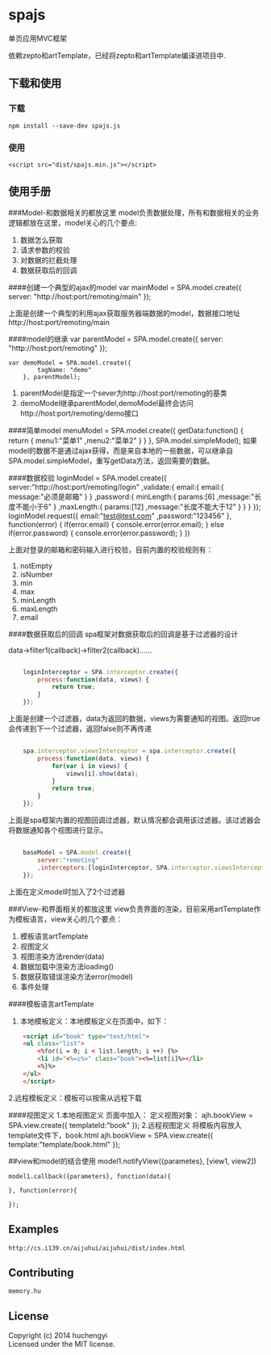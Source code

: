 # spajs

单页应用MVC框架

依赖zepto和artTemplate，已经将zepto和artTemplate编译进项目中.

## 下载和使用
### 下载
    npm install --save-dev spajs.js

### 使用
    <script src="dist/spajs.min.js"></script>

## 使用手册
###Model-和数据相关的都放这里
model负责数据处理，所有和数据相关的业务逻辑都放在这里，model关心的几个要点:
1. 数据怎么获取
2. 请求参数的校验
3. 对数据的拦截处理
4. 数据获取后的回调

####创建一个典型的ajax的model
    var mainModel = SPA.model.create({
        server: "http://host:port/remoting/main"
    });

上面是创建一个典型的利用ajax获取服务器端数据的model，数据接口地址http://host:port/remoting/main

####model的继承
    var parentModel = SPA.model.create({
        server: "http://host:port/remoting"
    });

    var demoModel = SPA.model.create({
            tagName: "demo"
        }, parentModel);

1. parentModel是指定一个sever为http://host:port/remoting的基类
2. demoModel继承parentModel,demoModel最终会访问http://host:port/remoting/demo接口

####简单model
    menuModel = SPA.model.create({
        getData:function() {
            return {
                menu1:"菜单1"
                ,menu2:"菜单2"
            }
        }
    }, SPA.model.simpleModel);
如果model的数据不是通过ajax获得，而是来自本地的一些数据，可以继承自SPA.model.simpleModel，重写getData方法，返回需要的数据。

####数据校验
    loginModel = SPA.model.create({
        server:"http://host:port/remoting/login"
        ,validate:{
            email:{
                email:{
                    message:"必须是邮箱"
                }
            }
            ,password:{
                minLength:{
                    params:[6]
                    ,message:"长度不能小于6"
                }
                ,maxLength:{
                    params:[12]
                    ,message:"长度不能大于12"
                }
            }
        }
    });
    loginModel.request({
        email:"test@test.com"
        ,password:"123456"
    }, function(error) {
        if(error.email) {
            console.error(error.email);
        } else if(error.password) {
            console.error(error.password);
        }
    })

上面对登录的邮箱和密码输入进行校验，目前内置的校验规则有：

1. notEmpty
2. isNumber
3. min
4. max
5. minLength
6. maxLength
7. email

####数据获取后的回调
spa框架对数据获取后的回调是基于过滤器的设计

data->filter1(callback)->filter2(callback)……

```javascript

    loginInterceptor = SPA.interceptor.create({
        process:function(data, views) {
            return true;
        }
    });
```

上面是创建一个过滤器，data为返回的数据，views为需要通知的视图。返回true会传递到下一个过滤器，返回false则不再传递

```javascript

    spa.interceptor.viewsInterceptor = spa.interceptor.create({
        process:function(data, views) {
            for(var i in views) {
                views[i].show(data);
            }
            return true;
        }
    });
```

上面是spa框架内置的视图回调过滤器，默认情况都会调用该过滤器。该过滤器会将数据通知各个视图进行显示。

```javascript

    baseModel = SPA.model.create({
        server:"remoting"
        ,interceptors:[loginInterceptor, SPA.interceptor.viewsInterceptor]
    });
```

上面在定义model时加入了2个过滤器

###View-和界面相关的都放这里
view负责界面的渲染，目前采用artTemplate作为模板语言，view关心的几个要点：

1. 模板语言artTemplate
2. 视图定义
3. 视图渲染方法render(data)
4. 数据加载中渲染方法loading()
5. 数据获取错误渲染方法error(model)
6. 事件处理

####模板语言artTemplate

1. 本地模板定义：本地模板定义在页面中，如下：
```html
    <script id="book" type="text/html">
    <ul class="list">
        <%for(i = 0; i < list.length; i ++) {%>
        <li id="<%=i%>" class="book"><%=list[i]%></li>
        <%}%>
    </ul>
    </script>
```

2.远程模板定义：模板可以按需从远程下载

####视图定义
1.本地视图定义
    页面中加入：
    <script id="book" type="text/html">
    <ul class="list">
        <%for(i = 0; i < list.length; i ++) {%>
        <li id="<%=i%>" class="book"><%=list[i]%></li>
        <%}%>
    </ul>
    </script>
    定义视图对象：
    ajh.bookView = SPA.view.create({
        templateId:"book"
    });
2.远程视图定义
    将模板内容放入template文件下，book.html
    ajh.bookView = SPA.view.create({
        template:"template/book.html"
    });

##view和model的结合使用
    model1.notifyView({parametes}, [view1, view2])

    model1.callback({parameters}, function(data){

    }, function(error){

    });
## Examples
    http://cs.i139.cn/aijuhui/aijuhui/dist/index.html

## Contributing
    memory.hu

## License
Copyright (c) 2014 huchengyi  
Licensed under the MIT license.

